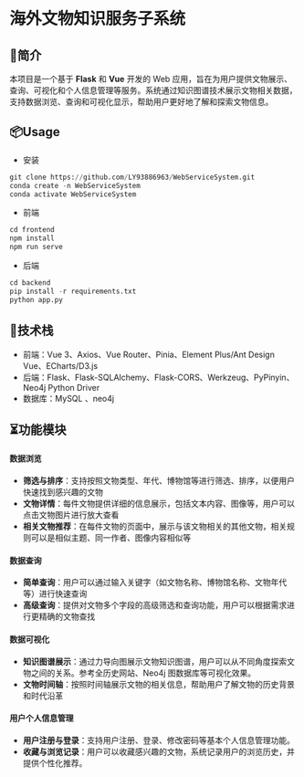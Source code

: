 # 海外文物知识服务子系统

## 👀简介

本项目是一个基于 **Flask** 和 **Vue** 开发的 Web 应用，旨在为用户提供文物展示、查询、可视化和个人信息管理等服务。系统通过知识图谱技术展示文物相关数据，支持数据浏览、查询和可视化显示，帮助用户更好地了解和探索文物信息。

## 📦Usage

- 安装

```python
git clone https://github.com/LY93886963/WebServiceSystem.git
conda create -n WebServiceSystem
conda activate WebServiceSystem
```

- 前端

```python
cd frontend
npm install
npm run serve
```

- 后端

```python
cd backend
pip install -r requirements.txt
python app.py
```



## 📌技术栈

- 前端：Vue 3、Axios、Vue Router、Pinia、Element Plus/Ant Design Vue、ECharts/D3.js
- 后端：Flask、Flask-SQLAlchemy、Flask-CORS、Werkzeug、PyPinyin、Neo4j Python Driver 
- 数据库：MySQL 、neo4j

## ⏳功能模块

#### 数据浏览

- **筛选与排序**：支持按照文物类型、年代、博物馆等进行筛选、排序，以便用户快速找到感兴趣的文物
- **文物详情**：每件文物提供详细的信息展示，包括文本内容、图像等，用户可以点击文物图片进行放大查看
-  **相关文物推荐**：在每件文物的页面中，展示与该文物相关的其他文物，相关规则可以是相似主题、同一作者、图像内容相似等

#### 数据查询

- **简单查询**：用户可以通过输入关键字（如文物名称、博物馆名称、文物年代等）进行快速查询
-  **高级查询**：提供对文物多个字段的高级筛选和查询功能，用户可以根据需求进行更精确的文物查找

#### 数据可视化

- **知识图谱展示**：通过力导向图展示文物知识图谱，用户可以从不同角度探索文物之间的关系。参考全历史网站、Neo4j 图数据库等可视化效果。
- **文物时间轴**：按照时间轴展示文物的相关信息，帮助用户了解文物的历史背景和时代沿革

#### 用户个人信息管理

- **用户注册与登录**：支持用户注册、登录、修改密码等基本个人信息管理功能。
-  **收藏与浏览记录**：用户可以收藏感兴趣的文物，系统记录用户的浏览历史，并提供个性化推荐。
